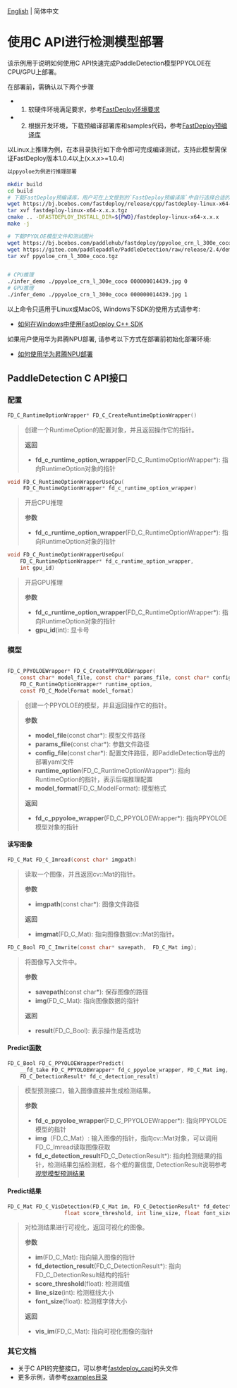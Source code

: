 [English](README.md) | 简体中文
# 使用C API进行检测模型部署

该示例用于说明如何使用C API快速完成PaddleDetection模型PPYOLOE在CPU/GPU上部署。

在部署前，需确认以下两个步骤

- 1. 软硬件环境满足要求，参考[FastDeploy环境要求](../../../docs/cn/build_and_install/download_prebuilt_libraries.md)  
- 2. 根据开发环境，下载预编译部署库和samples代码，参考[FastDeploy预编译库](../../../docs/cn/build_and_install/download_prebuilt_libraries.md)

以Linux上推理为例，在本目录执行如下命令即可完成编译测试，支持此模型需保证FastDeploy版本1.0.4以上(x.x.x>=1.0.4)

```bash
以ppyoloe为例进行推理部署

mkdir build
cd build
# 下载FastDeploy预编译库，用户可在上文提到的`FastDeploy预编译库`中自行选择合适的版本使用
wget https://bj.bcebos.com/fastdeploy/release/cpp/fastdeploy-linux-x64-x.x.x.tgz
tar xvf fastdeploy-linux-x64-x.x.x.tgz
cmake .. -DFASTDEPLOY_INSTALL_DIR=${PWD}/fastdeploy-linux-x64-x.x.x
make -j

# 下载PPYOLOE模型文件和测试图片
wget https://bj.bcebos.com/paddlehub/fastdeploy/ppyoloe_crn_l_300e_coco.tgz
wget https://gitee.com/paddlepaddle/PaddleDetection/raw/release/2.4/demo/000000014439.jpg
tar xvf ppyoloe_crn_l_300e_coco.tgz


# CPU推理
./infer_demo ./ppyoloe_crn_l_300e_coco 000000014439.jpg 0
# GPU推理
./infer_demo ./ppyoloe_crn_l_300e_coco 000000014439.jpg 1
```

以上命令只适用于Linux或MacOS, Windows下SDK的使用方式请参考:  
- [如何在Windows中使用FastDeploy C++ SDK](../../../docs/cn/faq/use_sdk_on_windows.md)

如果用户使用华为昇腾NPU部署, 请参考以下方式在部署前初始化部署环境:
- [如何使用华为昇腾NPU部署](../../../docs/cn/faq/use_sdk_on_ascend.md)

## PaddleDetection C API接口

### 配置

```c
FD_C_RuntimeOptionWrapper* FD_C_CreateRuntimeOptionWrapper()
```

> 创建一个RuntimeOption的配置对象，并且返回操作它的指针。
>
> **返回**
>
> * **fd_c_runtime_option_wrapper**(FD_C_RuntimeOptionWrapper*): 指向RuntimeOption对象的指针


```c
void FD_C_RuntimeOptionWrapperUseCpu(
     FD_C_RuntimeOptionWrapper* fd_c_runtime_option_wrapper)
```

> 开启CPU推理
>
> **参数**
>
> * **fd_c_runtime_option_wrapper**(FD_C_RuntimeOptionWrapper*): 指向RuntimeOption对象的指针

```c
void FD_C_RuntimeOptionWrapperUseGpu(
    FD_C_RuntimeOptionWrapper* fd_c_runtime_option_wrapper,
    int gpu_id)
```
> 开启GPU推理
>
> **参数**
>
> * **fd_c_runtime_option_wrapper**(FD_C_RuntimeOptionWrapper*): 指向RuntimeOption对象的指针
> * **gpu_id**(int): 显卡号


### 模型

```c

FD_C_PPYOLOEWrapper* FD_C_CreatePPYOLOEWrapper(
    const char* model_file, const char* params_file, const char* config_file,
    FD_C_RuntimeOptionWrapper* runtime_option,
    const FD_C_ModelFormat model_format)

```

> 创建一个PPYOLOE的模型，并且返回操作它的指针。
>
> **参数**
>
> * **model_file**(const char*): 模型文件路径
> * **params_file**(const char*): 参数文件路径
> * **config_file**(const char*): 配置文件路径，即PaddleDetection导出的部署yaml文件
> * **runtime_option**(FD_C_RuntimeOptionWrapper*): 指向RuntimeOption的指针，表示后端推理配置
> * **model_format**(FD_C_ModelFormat): 模型格式
>
> **返回**
> * **fd_c_ppyoloe_wrapper**(FD_C_PPYOLOEWrapper*): 指向PPYOLOE模型对象的指针


#### 读写图像

```c
FD_C_Mat FD_C_Imread(const char* imgpath)
```

> 读取一个图像，并且返回cv::Mat的指针。
>
> **参数**
>
> * **imgpath**(const char*): 图像文件路径
>
> **返回**
>
> * **imgmat**(FD_C_Mat): 指向图像数据cv::Mat的指针。


```c
FD_C_Bool FD_C_Imwrite(const char* savepath,  FD_C_Mat img);
```

> 将图像写入文件中。
>
> **参数**
>
> * **savepath**(const char*): 保存图像的路径
> * **img**(FD_C_Mat): 指向图像数据的指针
>
> **返回**
>
> * **result**(FD_C_Bool): 表示操作是否成功


#### Predict函数

```c
FD_C_Bool FD_C_PPYOLOEWrapperPredict(
    __fd_take FD_C_PPYOLOEWrapper* fd_c_ppyoloe_wrapper, FD_C_Mat img,
    FD_C_DetectionResult* fd_c_detection_result)
```
>
> 模型预测接口，输入图像直接并生成检测结果。
>
> **参数**
> * **fd_c_ppyoloe_wrapper**(FD_C_PPYOLOEWrapper*): 指向PPYOLOE模型的指针
> * **img**（FD_C_Mat）: 输入图像的指针，指向cv::Mat对象，可以调用FD_C_Imread读取图像获取
> * **fd_c_detection_result**FD_C_DetectionResult*): 指向检测结果的指针，检测结果包括检测框，各个框的置信度, DetectionResult说明参考[视觉模型预测结果](../../../docs/api/vision_results/)


#### Predict结果

```c
FD_C_Mat FD_C_VisDetection(FD_C_Mat im, FD_C_DetectionResult* fd_detection_result,
                  float score_threshold, int line_size, float font_size);
```
>
> 对检测结果进行可视化，返回可视化的图像。
>
> **参数**
> * **im**(FD_C_Mat): 指向输入图像的指针
> * **fd_detection_result**(FD_C_DetectionResult*): 指向FD_C_DetectionResult结构的指针
> * **score_threshold**(float): 检测阈值
> * **line_size**(int): 检测框线大小
> * **font_size**(float): 检测框字体大小
>
> **返回**
> * **vis_im**(FD_C_Mat): 指向可视化图像的指针


### 其它文档

- 关于C API的完整接口，可以参考[fastdeploy_capi](../../../c_api/fastdeploy_capi)的头文件
- 更多示例，请参考[examples目录](../../../examples)
